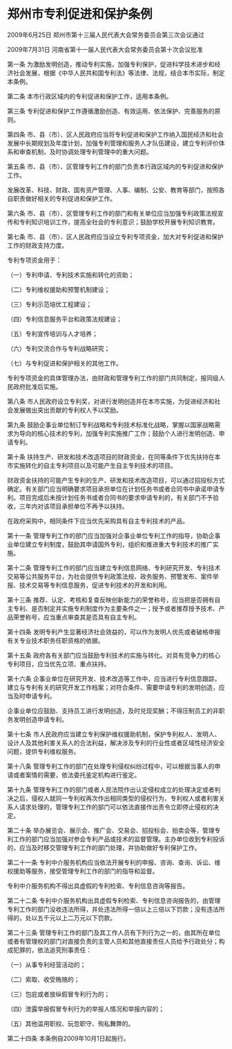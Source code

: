 # 郑州市专利促进和保护条例

2009年6月25日 郑州市第十三届人民代表大会常务委员会第三次会议通过

2009年7月31日 河南省第十一届人民代表大会常务委员会第十次会议批准



第一条 为激励发明创造，推动专利实施，加强专利保护，促进科学技术进步和经济社会发展，根据《中华人民共和国专利法》等法律、法规，结合本市实际，制定本条例。

第二条 本市行政区域内的专利促进和保护工作，适用本条例。

第三条 专利促进和保护工作遵循激励创造、有效运用、依法保护、完善服务的原则。

第四条 市、县（市）、区人民政府应当将专利促进和保护工作纳入国民经济和社会发展中长期规划及年度计划，加强专利管理和服务人才队伍建设，建立专利评价体系和审查机制，及时协调处理专利管理中的重大问题。

第五条 市、县（市）、区管理专利工作的部门负责本行政区域内的专利促进和保护工作。

发展改革、科技、财政、国有资产管理、人事、编制、公安、教育等部门，按照各自职责做好相关的专利促进和保护工作。

第六条 市、县（市）、区管理专利工作的部门和有关单位应当加强专利政策法规宣传和专利知识培训工作，提高全社会的专利意识；鼓励学校开展专利知识教育。

第七条 市、县（市）、区人民政府应当设立专利专项资金，加大对专利促进和保护工作的财政支持力度。

专利专项资金用于：

（一）专利申请、专利技术实施和转化的资助；

（二）专利维权援助和预警机制建设；

（三）专利示范培优工程建设；

（四）专利信息服务平台和政策法规建设；

（五）专利宣传培训与人才培养；

（六）专利交流合作与专利战略研究；

（七）与专利促进和保护相关的其他工作。

专利专项资金的具体管理办法，由财政和管理专利工作的部门共同制定，报同级人民政府批准后实施。

第八条 市人民政府设立专利奖，对进行发明创造并在本市实施，为促进经济和社会发展做出突出贡献的专利权人予以奖励。

第九条 鼓励企事业单位制订专利战略和专利技术标准化战略，掌握以国家战略需求为导向的核心技术的专利，加强专利实施推广工作；鼓励个人进行发明创造、申请专利。

第十条 扶持生产、研发和技术改造项目的财政资金，在同等条件下优先扶持在本市实施转化的自主专利项目以及可能产生自主专利技术的项目。

财政资金扶持的可能产生专利的生产、研发和技术改造项目，可以通过招投标方式确定。有关部门应当明确要求项目承担单位在计划任务书或者合同书中承诺申请专利。项目完成后未按计划任务书或者合同书的要求申请专利的，有关部门不予验收，三年内对该项目承担单位不再予以扶持。

在政府采购中，相同条件下应当优先采购具有自主专利技术的产品。

第十一条 管理专利工作的部门应当加强对企事业单位专利工作的指导，协助企事业单位建立专利制度，鼓励其申请国外专利，组织和推进重大专利技术的推广实施。

第十二条 管理专利工作的部门应当建立专利信息网络、专利研究开发、专利技术交易等公共服务平台，为社会提供专利政策法规、政务服务、预警发布、案件举报、技术交易等专利信息服务，促进专利技术的开发和利用。

第十三条 推荐、认定、考核和复查反映创新能力的荣誉称号，应当把是否拥有自主专利、是否制定并实施专利制度作为主要条件之一；授予或者推荐授予技术、产品荣誉称号，应当重点审查其是否具有自主专利。

第十四条 发明专利产生显著经济社会效益的，可以作为发明人优先或者破格申报有关专业技术职务任职资格的依据。

第十五条 政府各有关部门应当鼓励专利技术的实施与转化。对具有竞争力的核心专利项目，应当优先立项、重点扶持。

第十六条 企事业单位在研究开发、技术改造等工作中，应当进行专利信息跟踪，建立与专利有关的研究开发工作档案；对符合条件、需要申请专利的发明创造，应当及时申请专利。

企事业单位应鼓励、支持员工进行发明创造，及时兑现奖酬；不得压制员工的非职务发明创造申请专利。

第十七条 市人民政府应当建立专利保护维权援助机制，保护专利权人、发明人、设计人及其他利害关系人的合法利益，解决涉及专利的行业性或者区域性经济安全问题，提供专利维权服务。

第十八条 管理专利工作的部门在处理专利侵权纠纷过程中，可以根据当事人的申请或者案情的需要，依法委托鉴定机构进行鉴定。

第十九条 管理专利工作的部门或者人民法院作出认定侵权成立的处理决定或者判决之后，侵权人就同一专利权再次作出相同类型的侵权行为，专利权人或者利害关系人请求处理的，管理专利工作的部门可以依法直接作出责令立即停止侵权的决定。

第二十条 举办展览会、展示会、推广会、交易会、招投标会、拍卖会等，管理专利工作的部门应当加强对参会专利产品或技术的监督管理。主办单位收到专利投诉的，应当及时移交管理专利工作的部门处理，并协助做好专利保护工作。

第二十一条 专利中介服务机构应当依法开展专利的申报、咨询、查询、诉讼、维权援助等服务，接受管理专利工作的部门的指导和监督。

专利中介服务机构不得出具虚假的专利检索、专利信息咨询等报告。

第二十二条 专利中介服务机构出具虚假专利检索、专利信息咨询报告的，由管理专利工作的部门没收违法所得，并处违法所得一倍以上三倍以下罚款；没有违法所得的，处以五千元以上二万元以下罚款。

第二十三条 管理专利工作的部门及其工作人员有下列行为之一的，由其所在单位或者有管理权的部门对直接负责的主管人员和其他直接责任人员给予行政处分；构成犯罪的，依法追究刑事责任：

（一）从事专利经营活动的；

（二）索取、收受贿赂的；

（三）包庇或者放纵假冒专利行为的；

（四）泄露举报假冒专利行为的举报人情况和举报内容的；

（五）其他滥用职权、玩忽职守、徇私舞弊的。

第二十四条 本条例自2009年10月1日起施行。